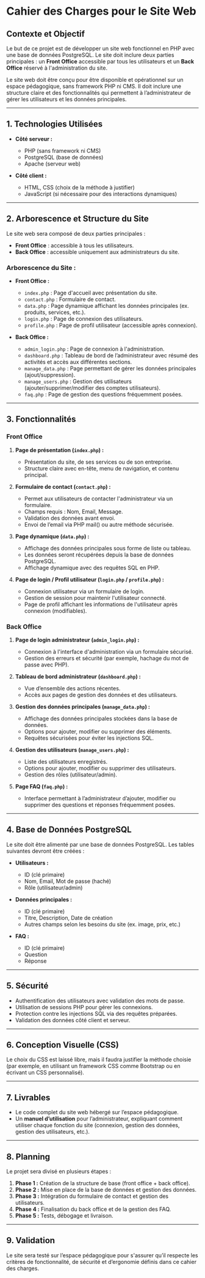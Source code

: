 # Cahier des Charges pour le Site Web

## Contexte et Objectif
Le but de ce projet est de développer un site web fonctionnel en PHP avec une base de données PostgreSQL. Le site doit inclure deux parties principales : un **Front Office** accessible par tous les utilisateurs et un **Back Office** réservé à l'administration du site.

Le site web doit être conçu pour être disponible et opérationnel sur un espace pédagogique, sans framework PHP ni CMS. Il doit inclure une structure claire et des fonctionnalités qui permettent à l’administrateur de gérer les utilisateurs et les données principales.

---

## 1. Technologies Utilisées
- **Côté serveur :**
  - PHP (sans framework ni CMS)
  - PostgreSQL (base de données)
  - Apache (serveur web)

- **Côté client :**
  - HTML, CSS (choix de la méthode à justifier)
  - JavaScript (si nécessaire pour des interactions dynamiques)
  
---

## 2. Arborescence et Structure du Site

Le site web sera composé de deux parties principales :
- **Front Office** : accessible à tous les utilisateurs.
- **Back Office** : accessible uniquement aux administrateurs du site.

### Arborescence du Site :

- **Front Office :**
  - `index.php` : Page d'accueil avec présentation du site.
  - `contact.php` : Formulaire de contact.
  - `data.php` : Page dynamique affichant les données principales (ex. produits, services, etc.).
  - `login.php` : Page de connexion des utilisateurs.
  - `profile.php` : Page de profil utilisateur (accessible après connexion).

- **Back Office :**
  - `admin_login.php` : Page de connexion à l'administration.
  - `dashboard.php` : Tableau de bord de l’administrateur avec résumé des activités et accès aux différentes sections.
  - `manage_data.php` : Page permettant de gérer les données principales (ajout/suppression).
  - `manage_users.php` : Gestion des utilisateurs (ajouter/supprimer/modifier des comptes utilisateurs).
  - `faq.php` : Page de gestion des questions fréquemment posées.

---

## 3. Fonctionnalités

### Front Office
1. **Page de présentation (`index.php`) :**
   - Présentation du site, de ses services ou de son entreprise.
   - Structure claire avec en-tête, menu de navigation, et contenu principal.

2. **Formulaire de contact (`contact.php`) :**
   - Permet aux utilisateurs de contacter l'administrateur via un formulaire.
   - Champs requis : Nom, Email, Message.
   - Validation des données avant envoi.
   - Envoi de l’email via PHP mail() ou autre méthode sécurisée.

3. **Page dynamique (`data.php`) :**
   - Affichage des données principales sous forme de liste ou tableau.
   - Les données seront récupérées depuis la base de données PostgreSQL.
   - Affichage dynamique avec des requêtes SQL en PHP.

4. **Page de login / Profil utilisateur (`login.php` / `profile.php`) :**
   - Connexion utilisateur via un formulaire de login.
   - Gestion de session pour maintenir l'utilisateur connecté.
   - Page de profil affichant les informations de l'utilisateur après connexion (modifiables).

### Back Office
1. **Page de login administrateur (`admin_login.php`) :**
   - Connexion à l'interface d'administration via un formulaire sécurisé.
   - Gestion des erreurs et sécurité (par exemple, hachage du mot de passe avec PHP).

2. **Tableau de bord administrateur (`dashboard.php`) :**
   - Vue d’ensemble des actions récentes.
   - Accès aux pages de gestion des données et des utilisateurs.

3. **Gestion des données principales (`manage_data.php`) :**
   - Affichage des données principales stockées dans la base de données.
   - Options pour ajouter, modifier ou supprimer des éléments.
   - Requêtes sécurisées pour éviter les injections SQL.

4. **Gestion des utilisateurs (`manage_users.php`) :**
   - Liste des utilisateurs enregistrés.
   - Options pour ajouter, modifier ou supprimer des utilisateurs.
   - Gestion des rôles (utilisateur/admin).

5. **Page FAQ (`faq.php`) :**
   - Interface permettant à l’administrateur d’ajouter, modifier ou supprimer des questions et réponses fréquemment posées.

---

## 4. Base de Données PostgreSQL

Le site doit être alimenté par une base de données PostgreSQL. Les tables suivantes devront être créées :
- **Utilisateurs :**
  - ID (clé primaire)
  - Nom, Email, Mot de passe (haché)
  - Rôle (utilisateur/admin)
  
- **Données principales :**
  - ID (clé primaire)
  - Titre, Description, Date de création
  - Autres champs selon les besoins du site (ex. image, prix, etc.)

- **FAQ :**
  - ID (clé primaire)
  - Question
  - Réponse

---

## 5. Sécurité
- Authentification des utilisateurs avec validation des mots de passe.
- Utilisation de sessions PHP pour gérer les connexions.
- Protection contre les injections SQL via des requêtes préparées.
- Validation des données côté client et serveur.

---

## 6. Conception Visuelle (CSS)
Le choix du CSS est laissé libre, mais il faudra justifier la méthode choisie (par exemple, en utilisant un framework CSS comme Bootstrap ou en écrivant un CSS personnalisé).

---

## 7. Livrables
- Le code complet du site web hébergé sur l’espace pédagogique.
- Un **manuel d’utilisation** pour l’administrateur, expliquant comment utiliser chaque fonction du site (connexion, gestion des données, gestion des utilisateurs, etc.).

---

## 8. Planning
Le projet sera divisé en plusieurs étapes :
1. **Phase 1 :** Création de la structure de base (front office + back office).
2. **Phase 2 :** Mise en place de la base de données et gestion des données.
3. **Phase 3 :** Intégration du formulaire de contact et gestion des utilisateurs.
4. **Phase 4 :** Finalisation du back office et de la gestion des FAQ.
5. **Phase 5 :** Tests, débogage et livraison.

---

## 9. Validation
Le site sera testé sur l’espace pédagogique pour s'assurer qu’il respecte les critères de fonctionnalité, de sécurité et d’ergonomie définis dans ce cahier des charges.
